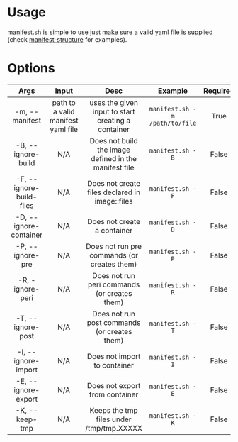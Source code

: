 # Usage

manifest.sh is simple to use just make sure a valid yaml file is supplied (check [manifest-structure](./manifest-structure.md) for examples).

# Options
|           Args           	|                Input               	|                          Desc                         	|             Example            	| Required 	|
|:------------------------:	|:----------------------------------:	|:-----------------------------------------------------:	|:------------------------------:	|:--------:	|
|      -m, --manifest      	| path to a valid manifest yaml file 	|   uses the given input to start creating a container  	| `manifest.sh -m /path/to/file` 	|   True   	|
|    -B, --ignore-build    	|                 N/A                	| Does not build the image defined in the manifest file 	|        `manifest.sh -B`        	|   False  	|
| -F, --ignore-build-files 	|                 N/A                	|     Does not create files declared in image::files    	|        `manifest.sh -F`        	|   False  	|
|  -D, --ignore-container  	|                 N/A                	|              Does not create a container              	|        `manifest.sh -D`        	|   False  	|
|     -P, --ignore-pre     	|                 N/A                	|      Does not run pre commands (or creates them)      	|        `manifest.sh -P`        	|   False  	|
|     -R, -ignore-peri     	|                 N/A                	|      Does not run peri commands (or creates them)     	|        `manifest.sh -R`        	|   False  	|
|     -T, --ignore-post    	|                 N/A                	|      Does not run post commands (or creates them)     	|        `manifest.sh -T`        	|   False  	|
|    -I, --ignore-import   	|                 N/A                	|              Does not import to container             	|        `manifest.sh -I`        	|   False  	|
|    -E, --ignore-export   	|                 N/A                	|             Does not export from container            	|        `manifest.sh -E`        	|   False  	|
|      -K, --keep-tmp      	|                 N/A                	|        Keeps the tmp files under /tmp/tmp.XXXXX       	|        `manifest.sh -K`        	|   False  	|